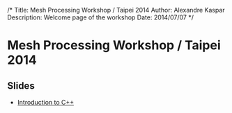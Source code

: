 /*
Title: Mesh Processing Workshop / Taipei 2014
Author: Alexandre Kaspar
Description: Welcome page of the workshop
Date: 2014/07/07
*/

Mesh Processing Workshop / Taipei 2014
======================================

Slides
------
  - [Introduction to C++](/workshops/taipei14/media/introduction_cpp.pdf)
